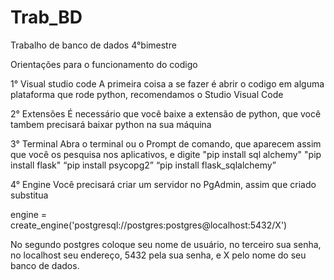 # Trab_BD
Trabalho de banco de dados 4°bimestre

Orientações para o funcionamento do codigo

1° Visual studio code
A primeira coisa a se fazer é abrir o codigo em alguma plataforma que rode python, recomendamos o Studio Visual Code

2° Extensões
É necessário que você baixe a extensão de python, que você tambem precisará baixar python na sua máquina

3° Terminal
Abra o terminal ou o Prompt de comando, que aparecem assim que você os pesquisa nos aplicativos, e digite
"pip install sql alchemy" 
"pip install flask" 
“pip install psycopg2”
“pip install flask_sqlalchemy”

4° Engine
Você precisará criar um servidor no PgAdmin, assim que criado substitua 

engine =  create_engine('postgresql://postgres:postgres@localhost:5432/X')

No segundo postgres coloque seu nome de usuário, no terceiro sua senha, no localhost seu endereço, 5432 pela sua senha, e X pelo nome do seu banco de dados.



